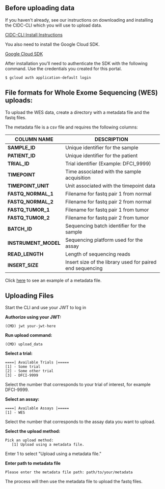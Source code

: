 ## Before uploading data
If you haven't already, see our instructions on downloading and installing the CIDC-CLI which you will use to upload data.

[CIDC-CLI Install Instructions](https://stagingportal.cimac-network.org/portal/cimac_biofx/cli-install)

You also need to install the Google Cloud SDK.

[Google Cloud SDK](https://cloud.google.com/sdk/install)

After installation you'll need to authenticate the SDK with the following command. Use the credentials you created for this portal.

~~~~
$ gcloud auth application-default login
~~~~

## File formats for Whole Exome Sequencing (WES) uploads:

To upload the WES data, create a directory with a metadata file and the fastq files. 

The metadata file is a csv file and requires the following columns:

|COLUMN NAME|DESCRIPTION|
|-----------|-----------|
|**SAMPLE_ID**| Unique identifier for the sample|
|**PATIENT_ID**| Unique identifier for the patient|
|**TRIAL_ID**| Trial identifier (Example: DFCI_9999)|
|**TIMEPOINT**| Time associated with the sample acquisition|
|**TIMEPOINT_UNIT**| Unit associated with the timepoint data|
|**FASTQ_NORMAL_1**| Filename for fastq pair 1 from normal|
|**FASTQ_NORMAL_2**| Filename for fastq pair 2 from normal|
|**FASTQ_TUMOR_1**| Filename for fastq pair 1 from tumor| 
|**FASTQ_TUMOR_2**| Filename for fastq pair 2 from tumor|
|**BATCH_ID**| Sequencing batch identifier for the sample|
|**INSTRUMENT_MODEL**| Sequencing platform used for the assay|
|**READ_LENGTH**| Length of sequencing reads|
|**INSERT_SIZE**|Insert size of the library used for paired end sequencing|

Click [here](https://docs.google.com/spreadsheets/d/1ThQj_5xNXX4-e5_2kB0LT0jQDCwtnrXKng859oOWLLw) to see an example of a metadata file.

## Uploading Files

Start the CLI and use your JWT to log in

**Authorize using your JWT:**

~~~~
(CMD) jwt your-jwt-here
~~~~

**Run upload command:**

~~~~
(CMD) upload_data
~~~~

**Select a trial:**

~~~~
====| Available Trials |=====
[1] - Some trial
[2] - Some other trial
[3] - DFCI-9999
~~~~
Select the number that corresponds to your trial of interest, for example DFCI-9999.

**Select an assay:**
~~~~
====| Available Assays |=====
[1] - WES
~~~~

Select the number that corresponds to the assay data you want to upload.

**Select the upload method:**
~~~~
Pick an upload method:
   [1] Upload using a metadata file.
~~~~

Enter 1 to select "Upload using a metadata file."

**Enter path to metadata file**
~~~~
Please enter the metadata file path: path/to/your/metadata
~~~~

The process will then use the metadata file to upload the fastq files.

